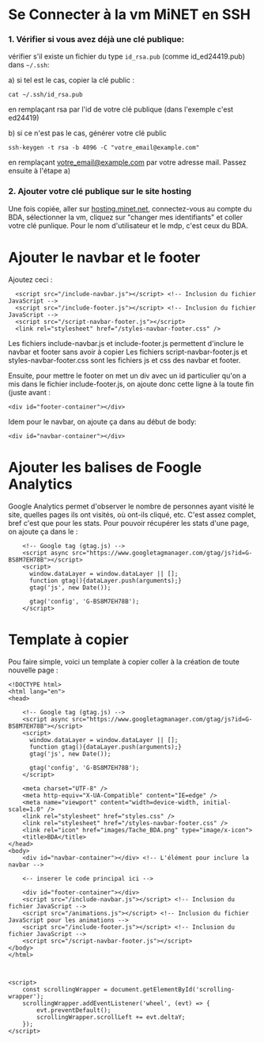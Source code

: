 # Se Connecter à la vm MiNET en SSH 
### 1. Vérifier si vous avez déjà une clé publique: 

vérifier s'il existe un fichier du type ```id_rsa.pub``` (comme id_ed24419.pub) dans ```~/.ssh```: 

  a) si tel est le cas, copier la clé public :
  ````
  cat ~/.ssh/id_rsa.pub
  ````
 en remplaçant rsa par l'id de votre clé publique (dans l'exemple c'est ed24419)
 
  b) si ce n'est pas le cas, générer votre clé public
  ````
  ssh-keygen -t rsa -b 4096 -C "votre_email@example.com"
  ````
 en remplaçant votre_email@example.com par votre adresse mail. Passez ensuite à l'étape a)
 

### 2. Ajouter votre clé publique sur le site hosting

Une fois copiée, aller sur [hosting.minet.net](hosting.minet.net), connectez-vous au compte du BDA, sélectionner la vm, cliquez sur "changer mes identifiants" et coller votre clé punlique. Pour le nom d'utilisateur et le mdp, c'est ceux du BDA. 

# Ajouter le navbar et le footer 
Ajoutez ceci :
  ````
    <script src="/include-navbar.js"></script> <!-- Inclusion du fichier JavaScript -->
    <script src="/include-footer.js"></script> <!-- Inclusion du fichier JavaScript -->
    <script src="/script-navbar-footer.js"></script>
    <link rel="stylesheet" href="/styles-navbar-footer.css" />
  ````
Les fichiers include-navbar.js et include-footer.js permettent d'inclure le navbar et footer sans avoir à copier 
Les fichiers script-navbar-footer.js et styles-navbar-footer.css sont les fichiers js et css des navbar et footer.

Ensuite, pour mettre le footer on met un div avec un id particulier qu'on a mis dans le fichier include-footer.js, on ajoute donc cette ligne à la toute fin (juste avant </body>:
````
<div id="footer-container"></div>
````
Idem pour le navbar, on ajoute ça dans au début de body: 
````
<div id="navbar-container"></div>
````

# Ajouter les balises de Foogle Analytics 
Google Analytics permet d'observer le nombre de personnes ayant visité le site, quelles pages ils ont visités, où ont-ils cliqué, etc. C'est assez complet, bref c'est que pour les stats. Pour pouvoir récupérer les stats d'une page, on ajoute ça dans le <head> : 
````
    <!-- Google tag (gtag.js) -->
    <script async src="https://www.googletagmanager.com/gtag/js?id=G-BS8M7EH78B"></script>
    <script>
      window.dataLayer = window.dataLayer || [];
      function gtag(){dataLayer.push(arguments);}
      gtag('js', new Date());

      gtag('config', 'G-BS8M7EH78B');
    </script>
````

# Template à copier 
Pou faire simple, voici un template à copier coller à la création de toute nouvelle page : 
````
<!DOCTYPE html>
<html lang="en">
<head>
    
    <!-- Google tag (gtag.js) -->
    <script async src="https://www.googletagmanager.com/gtag/js?id=G-BS8M7EH78B"></script>
    <script>
      window.dataLayer = window.dataLayer || [];
      function gtag(){dataLayer.push(arguments);}
      gtag('js', new Date());

      gtag('config', 'G-BS8M7EH78B');
    </script>

    <meta charset="UTF-8" />
    <meta http-equiv="X-UA-Compatible" content="IE=edge" />
    <meta name="viewport" content="width=device-width, initial-scale=1.0" />
    <link rel="stylesheet" href="styles.css" />
    <link rel="stylesheet" href="/styles-navbar-footer.css" />
    <link rel="icon" href="images/Tache_BDA.png" type="image/x-icon">
    <title>BDA</title>
</head>
<body>
    <div id="navbar-container"></div> <!-- L'élément pour inclure la navbar -->

    <-- inserer le code principal ici -->

    <div id="footer-container"></div>
    <script src="/include-navbar.js"></script> <!-- Inclusion du fichier JavaScript -->
    <script src="/animations.js"></script> <!-- Inclusion du fichier JavaScript pour les animations -->
    <script src="/include-footer.js"></script> <!-- Inclusion du fichier JavaScript -->
    <script src="/script-navbar-footer.js"></script>
</body>
</html>



<script>
    const scrollingWrapper = document.getElementById('scrolling-wrapper');
    scrollingWrapper.addEventListener('wheel', (evt) => {
        evt.preventDefault();
        scrollingWrapper.scrollLeft += evt.deltaY;
    });
</script>
````

